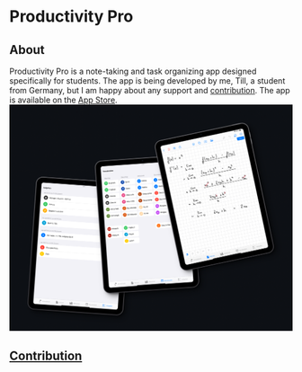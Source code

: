# Productivity Pro

## About
Productivity Pro is a note-taking and task organizing app designed specifically for students. The app is being developed by me, Till, a student from Germany, but I am happy about any support and [contribution](README/#contribution). The app is available on the [App Store](https://apps.apple.com/us/app/productivity-pro/id6449678571).
![Productivity Pro](preview.png)

## [Contribution](#contribution)
